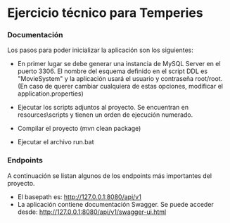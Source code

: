 # Ejercicio técnico para Temperies

### Documentación
Los pasos para poder inicializar la aplicación son los siguientes:

* En primer lugar se debe generar una instancia de MySQL Server en el puerto 3306. 
El nombre del esquema definido en el script DDL es "MovieSystem" y la aplicación usará el usuario y contraseña root/root. 
(En caso de querer cambiar cualquiera de estas opciones, modificar el application.properties)

* Ejecutar los scripts adjuntos al proyecto. Se encuentran en resources\scripts y tienen un orden de ejecución numerado.

* Compilar el proyecto (mvn clean package)

* Ejecutar el archivo run.bat

### Endpoints
A continuación se listan algunos de los endpoints más importantes del proyecto.

* El basepath es: http://127.0.0.1:8080/api/v1
* La aplicación contiene documentación Swagger. Se puede acceder desde: http://127.0.0.1:8080/api/v1/swagger-ui.html

